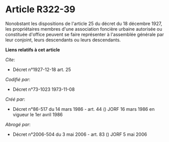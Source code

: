 # Article R322-39

Nonobstant les dispositions de l'article 25 du décret du 18 décembre 1927, les propriétaires membres d'une association
foncière urbaine autorisée ou constituée d'office peuvent se faire représenter à l'assemblée générale par leur conjoint,
leurs descendants ou leurs descendants.

**Liens relatifs à cet article**

_Cite_:

  - Décret n°1927-12-18 art. 25

_Codifié par_:

  - Décret n°73-1023 1973-11-08

_Créé par_:

  - Décret n°86-517 du 14 mars 1986 - art. 44 () JORF 16 mars 1986 en vigueur le 1er avril 1986

_Abrogé par_:

  - Décret n°2006-504 du 3 mai 2006 - art. 83 () JORF 5 mai 2006
